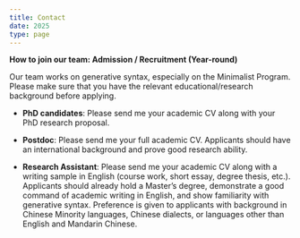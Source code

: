```yaml
---
title: Contact
date: 2025
type: page
---
```


**How to join our team: Admission / Recruitment (Year-round)**

Our team works on generative syntax, especially on the Minimalist Program. Please make sure that you have the relevant educational/research background before applying.

- **PhD candidates**: Please send me your academic CV along with your PhD research proposal.

- **Postdoc**: Please send me your full academic CV. Applicants should have an international background and prove good research ability.

- **Research Assistant**: Please send me your academic CV along with a writing sample in English (course work, short essay, degree thesis, etc.). Applicants should already hold a Master’s degree, demonstrate a good command of academic writing in English, and show familiarity with generative syntax. Preference is given to applicants with background in Chinese Minority languages, Chinese dialects, or languages other than English and Mandarin Chinese.
